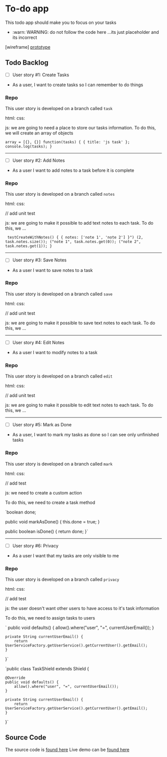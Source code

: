 # To-do app

This todo app should make you to focus on your tasks

* :warn: WARNING: do not follow the code here ...its just placeholder and its incorrect

[wireframe]
[prototype](https://projects.invisionapp.com/share/KEEEZJB2N#/screens/263411311_1_-_1_-_Todo_Screen)


## Todo Backlog

- [ ] User story #1: Create Tasks
* As a user, I want to create tasks so I can remember to do things

### Repo

This user story is developed on a branch called `task`

html:
css:

js: we are going to need a place to store our tasks information.
To do this, we will create an array of objects

`array = [{}, {}]
function(tasks) {
{ title: 'js task' };
console.log(tasks);
}`

---

- [ ] User story #2: Add Notes
* As a user I want to add notes to a task before it is complete

### Repo

This user story is developed on a branch called `notes`

html:
css:

// add unit test

js: we are going to make it possible to add text notes to each task.
To do this, we ...

` testCreateWithNotes() {
    { notes: ['note 1', 'note 2'] }")
    (2, task.notes.size());
    ("note 1", task.notes.get(0));
    ("note 2", task.notes.get(1));
}`

---

- [ ] User story #3: Save Notes
* As a user I want to save notes to a task

### Repo

This user story is developed on a branch called `save`

html:
css:

// add unit test

js: we are going to make it possible to save text notes to each task.
To do this, we ...

---

- [ ] User story #4: Edit Notes
* As a user I want to modify notes to a task

### Repo

This user story is developed on a branch called `edit`

html:
css:

// add unit test

js: we are going to make it possible to edit text notes to each task.
To do this, we ...

---

- [ ] User story #5: Mark as Done
* As a user, I want to mark my tasks as done so I can see only unfinished tasks

### Repo

This user story is developed on a branch called `mark`

html:
css:

// add test

js: we need to create a custom action

To do this, we need to create a task method

`boolean done;

public void markAsDone() {
    this.done = true;
}

public boolean isDone() {
    return done;
}`

---

- [ ] User story #6: Privacy
* As a user I want that my tasks are only visible to me

### Repo

This user story is developed on a branch called `privacy`

html:
css:

// add test

js: the user doesn't want other users to have access to it's task information

To do this, we need to assign tasks to users

`    public void defaults() {
        allow().where("user", "=", currentUserEmail());
    }

    private String currentUserEmail() {
        return UserServiceFactory.getUserService().getCurrentUser().getEmail();
    }
}`

`public class TaskShield extends Shield<Task> {

    @Override
    public void defaults() {
        allow().where("user", "=", currentUserEmail());
    }

    private String currentUserEmail() {
        return UserServiceFactory.getUserService().getCurrentUser().getEmail();
    }
}`

## Source Code

The source code is [found here](https://github.com/jscrafty/to-do)
Live demo can be [found here](https://jscrafty.github.io/to-do/)
